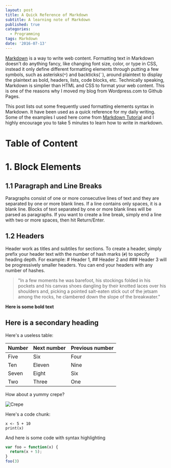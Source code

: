 ```yaml
---
layout: post
title: A Quick Reference of Markdown
subtitle: A learning note of Markdown
published: true
categories:
  - Programming
tags: Markdown
date: '2016-07-13'
---
```


[Markdown](https://en.wikipedia.org/wiki/Markdown) is a way to write web content. Formatting text in Markdown doesn't do anything fancy, like changing font size, color, or type in CSS, instead it only define different formatting elements through putting a few symbols, such as asterisks(`*`) and backticks(`` ` ``), around plaintext to display the plaintext as bold, headers, lists, code blocks, etc. Technically speaking, Markdown is simplier than HTML and CSS to format your web content. This is one of the reasons why I moved my blog from Wordpress.com to Github Pages. 
<!--more-->

This post lists out some frequently used formatting elements syntax in Markdown. It have been used as a quick reference for my daily writing. Some of the examples I used here come from [Markdown Tutorial](http://markdowntutorial.com/) and I highly encourage you to take 5 minutes to learn how to write in markdown. 

# Table of Content



# 1. Block Elements

## 1.1 Paragraph and Line Breaks

Paragraphs consist of one or more consecutive lines of text and they are separated by one or more blank lines. If a line contains only spaces, it is a blank line. Blocks of text separated by one or more blank lines will be parsed as paragraphs. If you want to create a line break, simply end a line with two or more spaces, then hit Return/Enter.

## 1.2 Headers

Header work as titles and subtiles for sections. To create a header, simply prefix your header text with the number of hash marks (`#`) to specify heading depth. For example: # Header 1, ## Header 2 and ### Header 3 will be progressively smaller headers. You can end your headers with any number of hashes.

> "In a few moments he was barefoot, his stockings folded in his pockets and his
  canvas shoes dangling by their knotted laces over his shoulders and, picking a
  pointed salt-eaten stick out of the jetsam among the rocks, he clambered down
  the slope of the breakwater."

  



**Here is some bold text**


## Here is a secondary heading

Here's a useless table:
 
| Number | Next number | Previous number |
| :------ |:--- | :--- |
| Five | Six | Four |
| Ten | Eleven | Nine |
| Seven | Eight | Six |
| Two | Three | One |
 

How about a yummy crepe?

![Crepe](http://lafenicegelato.com/wp-content/uploads/2014/09/crepes-with-chocolate.jpg)

Here's a code chunk:

~~~
x <- 5 + 10
print(x)
~~~

And here is some code with syntax highlighting

```javascript
var foo = function(x) {
  return(x + 5);
}
foo(3)
```
